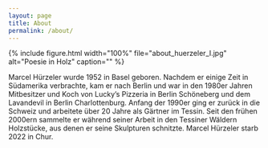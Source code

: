 ```yaml
---
layout: page
title: About
permalink: /about/
---
```

{% include figure.html width="100%" file="about_huerzeler_I.jpg" alt="Poesie in Holz" caption="" %}

Marcel Hürzeler wurde 1952 in Basel geboren. Nachdem er einige Zeit in Südamerika verbrachte, kam er nach Berlin und war in den 1980er Jahren Mitbesitzer und Koch von Lucky’s Pizzeria in Berlin Schöneberg und dem Lavandevil in Berlin Charlottenburg. Anfang der 1990er ging er zurück in die Schweiz und arbeitete über 20 Jahre als Gärtner im Tessin. Seit den frühen 2000ern sammelte er während seiner Arbeit in den Tessiner Wäldern Holzstücke, aus denen er seine Skulpturen schnitzte. Marcel Hürzeler starb 2022 in Chur.

